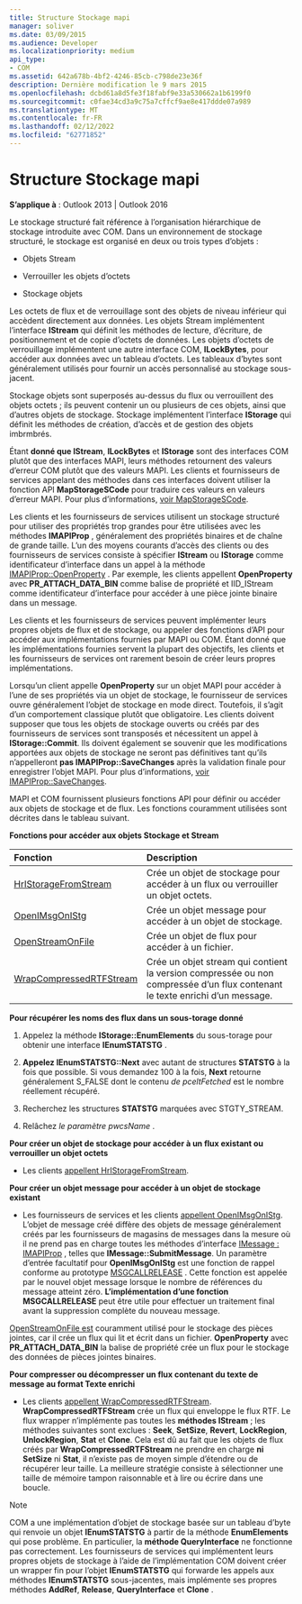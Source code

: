 ```yaml
---
title: Structure Stockage mapi
manager: soliver
ms.date: 03/09/2015
ms.audience: Developer
ms.localizationpriority: medium
api_type:
- COM
ms.assetid: 642a678b-4bf2-4246-85cb-c798de23e36f
description: Dernière modification le 9 mars 2015
ms.openlocfilehash: dcbd61a8d5fe3f18fabf9e33a530662a1b6199f0
ms.sourcegitcommit: c0fae34cd3a9c75a7cffcf9ae8e417ddde07a989
ms.translationtype: MT
ms.contentlocale: fr-FR
ms.lasthandoff: 02/12/2022
ms.locfileid: "62771852"
---
```

# <a name="structured-storage-in-mapi"></a>Structure Stockage mapi

  
  
**S’applique à** : Outlook 2013 | Outlook 2016 
  
Le stockage structuré fait référence à l’organisation hiérarchique de stockage introduite avec COM. Dans un environnement de stockage structuré, le stockage est organisé en deux ou trois types d’objets : 
  
- Objets Stream
    
- Verrouiller les objets d’octets
    
- Stockage objets
    
Les octets de flux et de verrouillage sont des objets de niveau inférieur qui accèdent directement aux données. Les objets Stream implémentent l’interface **IStream** qui définit les méthodes de lecture, d’écriture, de positionnement et de copie d’octets de données. Les objets d’octets de verrouillage implémentent une autre interface COM, **ILockBytes**, pour accéder aux données avec un tableau d’octets. Les tableaux d’bytes sont généralement utilisés pour fournir un accès personnalisé au stockage sous-jacent.
  
Stockage objets sont superposés au-dessus du flux ou verrouillent des objets octets ; ils peuvent contenir un ou plusieurs de ces objets, ainsi que d’autres objets de stockage. Stockage implémentent l’interface **IStorage** qui définit les méthodes de création, d’accès et de gestion des objets imbrmbrés. 
  
Étant **donné que IStream**, **ILockBytes** et **IStorage** sont des interfaces COM plutôt que des interfaces MAPI, leurs méthodes retournent des valeurs d’erreur COM plutôt que des valeurs MAPI. Les clients et fournisseurs de services appelant des méthodes dans ces interfaces doivent utiliser la fonction API **MapStorageSCode** pour traduire ces valeurs en valeurs d’erreur MAPI. Pour plus d’informations, [voir MapStorageSCode](mapstoragescode.md).
  
Les clients et les fournisseurs de services utilisent un stockage structuré pour utiliser des propriétés trop grandes pour être utilisées avec les méthodes **IMAPIProp** , généralement des propriétés binaires et de chaîne de grande taille. L’un des moyens courants d’accès des clients ou des fournisseurs de services consiste à spécifier **IStream** ou **IStorage** comme identificateur d’interface dans un appel à la méthode [IMAPIProp::OpenProperty](imapiprop-openproperty.md) . Par exemple, les clients appellent **OpenProperty** avec **PR_ATTACH_DATA_BIN** comme balise de propriété et IID_IStream comme identificateur d’interface pour accéder à une pièce jointe binaire dans un message. 
  
Les clients et les fournisseurs de services peuvent implémenter leurs propres objets de flux et de stockage, ou appeler des fonctions d’API pour accéder aux implémentations fournies par MAPI ou COM. Étant donné que les implémentations fournies servent la plupart des objectifs, les clients et les fournisseurs de services ont rarement besoin de créer leurs propres implémentations. 
  
Lorsqu’un client appelle **OpenProperty** sur un objet MAPI pour accéder à l’une de ses propriétés via un objet de stockage, le fournisseur de services ouvre généralement l’objet de stockage en mode direct. Toutefois, il s’agit d’un comportement classique plutôt que obligatoire. Les clients doivent supposer que tous les objets de stockage ouverts ou créés par des fournisseurs de services sont transposés et nécessitent un appel à **IStorage::Commit**. Ils doivent également se souvenir que les modifications apportées aux objets de stockage ne seront pas définitives tant qu’ils n’appelleront **pas IMAPIProp::SaveChanges** après la validation finale pour enregistrer l’objet MAPI. Pour plus d’informations, [voir IMAPIProp::SaveChanges](imapiprop-savechanges.md).
  
MAPI et COM fournissent plusieurs fonctions API pour définir ou accéder aux objets de stockage et de flux. Les fonctions couramment utilisées sont décrites dans le tableau suivant.
  
**Fonctions pour accéder aux objets Stockage et Stream**

|**Fonction**|**Description**|
|:-----|:-----|
|[HrIStorageFromStream](hristoragefromstream.md) <br/> |Crée un objet de stockage pour accéder à un flux ou verrouiller un objet octets. |
|[OpenIMsgOnIStg](openimsgonistg.md) <br/> |Crée un objet message pour accéder à un objet de stockage. |
|[OpenStreamOnFile](openstreamonfile.md) <br/> |Crée un objet de flux pour accéder à un fichier. |
|[WrapCompressedRTFStream](wrapcompressedrtfstream.md) <br/> |Crée un objet stream qui contient la version compressée ou non compressée d’un flux contenant le texte enrichi d’un message. |
   
 **Pour récupérer les noms des flux dans un sous-torage donné**
  
1. Appelez la méthode **IStorage::EnumElements** du sous-torage pour obtenir une interface **IEnumSTATSTG** . 
    
2. **Appelez IEnumSTATSTG::Next** avec autant de structures **STATSTG** à la fois que possible. Si vous demandez 100 à la fois, **Next** retourne généralement S_FALSE dont le contenu  _de pceltFetched_ est le nombre réellement récupéré. 
    
3. Recherchez les structures **STATSTG** marquées avec STGTY_STREAM. 
    
4. Relâchez  _le paramètre pwcsName_ . 
    
 **Pour créer un objet de stockage pour accéder à un flux existant ou verrouiller un objet octets**
  
- Les clients [appellent HrIStorageFromStream](hristoragefromstream.md). 
    
 **Pour créer un objet message pour accéder à un objet de stockage existant**
  
- Les fournisseurs de services et les clients [appellent OpenIMsgOnIStg](openimsgonistg.md). L’objet de message créé diffère des objets de message généralement créés par les fournisseurs de magasins de messages dans la mesure où il ne prend pas en charge toutes les méthodes d’interface [IMessage : IMAPIProp](imessageimapiprop.md) , telles que **IMessage::SubmitMessage**. Un paramètre d’entrée facultatif pour **OpenIMsgOnIStg** est une fonction de rappel conforme au prototype [MSGCALLRELEASE](msgcallrelease.md) . Cette fonction est appelée par le nouvel objet message lorsque le nombre de références du message atteint zéro. **L’implémentation d’une fonction MSGCALLRELEASE** peut être utile pour effectuer un traitement final avant la suppression complète du nouveau message. 
    
[OpenStreamOnFile est](openstreamonfile.md) couramment utilisé pour le stockage des pièces jointes, car il crée un flux qui lit et écrit dans un fichier. **OpenProperty** avec **PR_ATTACH_DATA_BIN** la balise de propriété crée un flux pour le stockage des données de pièces jointes binaires. 
  
 **Pour compresser ou décompresser un flux contenant du texte de message au format Texte enrichi**
  
- Les clients [appellent WrapCompressedRTFStream](wrapcompressedrtfstream.md). **WrapCompressedRTFStream** crée un flux qui enveloppe le flux RTF. Le flux wrapper n’implémente pas toutes les **méthodes IStream** ; les méthodes suivantes sont exclues : **Seek**, **SetSize**, **Revert**, **LockRegion**, **UnlockRegion**, **Stat** et **Clone**. Cela est dû au fait que les objets de flux créés par **WrapCompressedRTFStream** ne prendre en charge **ni SetSize** ni **Stat**, il n’existe pas de moyen simple d’étendre ou de récupérer leur taille. La meilleure stratégie consiste à sélectionner une taille de mémoire tampon raisonnable et à lire ou écrire dans une boucle.
    
> [!NOTE]
> COM a une implémentation d’objet de stockage basée sur un tableau d’byte qui renvoie un objet **IEnumSTATSTG** à partir de la méthode **EnumElements** qui pose problème. En particulier, la **méthode QueryInterface** ne fonctionne pas correctement. Les fournisseurs de services qui implémentent leurs propres objets de stockage à l’aide de l’implémentation COM doivent créer un wrapper fin pour l’objet **IEnumSTATSTG** qui forwarde les appels aux méthodes **IEnumSTATSTG** sous-jacentes, mais implémente ses propres méthodes **AddRef**, **Release**, **QueryInterface** et **Clone** . 
  


